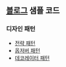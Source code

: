 ## [블로그](https://im-yeobi.io) 샘플 코드

### 디자인 패턴

- [전략 패턴](https://github.com/im-yeobi/blog-sample-code/tree/master/design-pattern/strategy-pattern)
- [옵저버 패턴](https://github.com/im-yeobi/blog-sample-code/tree/master/design-pattern/observer-pattern)
- [데코레이터 패턴](https://github.com/im-yeobi/blog-sample-code/tree/master/design-pattern/decorator-pattern)